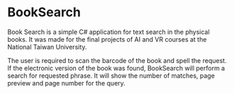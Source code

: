 BookSearch
==========
Book Search is a simple C# application for text search in the physical books. It was made for the final projects of AI and VR courses at the National Taiwan University.

The user is required to scan the barcode of the book and spell the request. If the electronic version of the book was found, BookSearch will perform a search for requested phrase. It will show the number of matches, page preview and page number for the query.
